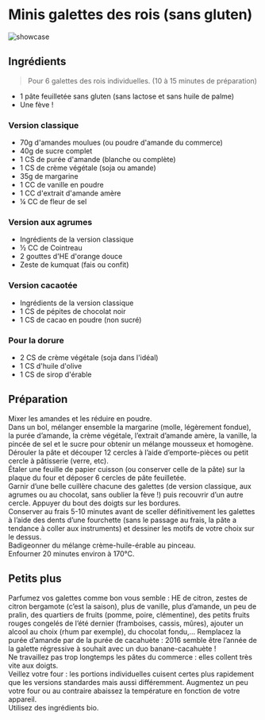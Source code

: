 # Minis galettes des rois (sans gluten)

![showcase](http://123veggie.fr/wp-content/uploads/2016/01/IMG_15131.jpg)

## Ingrédients

> Pour 6 galettes des rois individuelles. (10 à 15 minutes de préparation)

* 1 pâte feuilletée sans gluten (sans lactose et sans huile de palme)
* Une fève !

### Version classique

* 70g d'amandes moulues (ou poudre d'amande du commerce)
* 40g de sucre complet
* 1 CS de purée d'amande (blanche ou complète)
* 1 CS de crème végétale (soja ou amande)
* 35g de margarine
* 1 CC de vanille en poudre
* 1 CC d'extrait d'amande amère
* ¼ CC de fleur de sel

### Version aux agrumes

* Ingrédients de la version classique
* ½ CC de Cointreau
* 2 gouttes d'HE d'orange douce
* Zeste de kumquat (fais ou confit)

### Version cacaotée

* Ingrédients de la version classique
* 1 CS de pépites de chocolat noir
* 1 CS de cacao en poudre (non sucré)

### Pour la dorure

* 2 CS de crème végétale (soja dans l'idéal)
* 1 CS d'huile d'olive
* 1 CS de sirop d'érable
## Préparation

Mixer les amandes et les réduire en poudre.  
Dans un bol, mélanger ensemble la margarine (molle, légèrement fondue), la purée d’amande, la crème végétale, l’extrait d’amande amère, la vanille, la pincée de sel et le sucre pour obtenir un mélange mousseux et homogène.  
Dérouler la pâte et découper 12 cercles à l’aide d’emporte-pièces ou petit cercle à pâtisserie (verre, etc).  
Étaler une feuille de papier cuisson (ou conserver celle de la pâte) sur la plaque du four et déposer 6 cercles de pâte feuilletée.  
Garnir d’une belle cuillère chacune des galettes (de version classique, aux agrumes ou au chocolat, sans oublier la fève !) puis recouvrir d’un autre cercle. Appuyer du bout des doigts sur les bordures.  
Conserver au frais 5-10 minutes avant de sceller définitivement les galettes à l’aide des dents d’une fourchette (sans le passage au frais, la pâte a tendance à coller aux instruments) et dessiner les motifs de votre choix sur le dessus.  
Badigeonner du mélange crème-huile-érable au pinceau.  
Enfourner 20 minutes environ à 170°C.

## Petits plus

Parfumez vos galettes comme bon vous semble : HE de citron, zestes de citron bergamote (c’est la saison), plus de vanille, plus d’amande, un peu de pralin, des quartiers de fruits (pomme, poire, clémentine), des petits fruits rouges congelés de l’été dernier (framboises, cassis, mûres), ajouter un alcool au choix (rhum par exemple), du chocolat fondu,… Remplacez la purée d’amande par de la purée de cacahuète : 2016 semble être l’année de la galette régressive à souhait avec un duo banane-cacahuète !  
Ne travaillez pas trop longtemps les pâtes du commerce : elles collent très vite aux doigts.  
Veillez votre four : les portions individuelles cuisent certes plus rapidement que les versions standardes mais aussi différemment. Augmentez un peu votre four ou au contraire abaissez la température en fonction de votre appareil.  
Utilisez des ingrédients bio.
